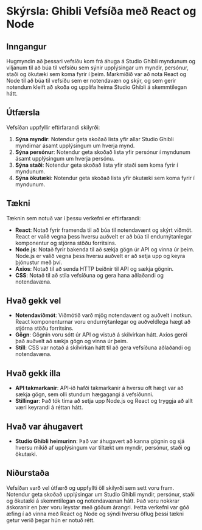 # Skýrsla: Ghibli Vefsíða með React og Node

## Inngangur
Hugmyndin að þessari vefsíðu kom frá áhuga á Studio Ghibli myndunum og viljanum til að búa til vefsíðu sem sýnir upplýsingar um myndir, persónur, staði og ökutæki sem koma fyrir í þeim. Markmiðið var að nota React og Node til að búa til vefsíðu sem er notendavæn og skýr, og sem gerir notendum kleift að skoða og upplifa heima Studio Ghibli á skemmtilegan hátt.

## Útfærsla
Vefsíðan uppfyllir eftirfarandi skilyrði:

1. **Sýna myndir**: Notendur geta skoðað lista yfir allar Studio Ghibli myndirnar ásamt upplýsingum um hverja mynd.
2. **Sýna persónur**: Notendur geta skoðað lista yfir persónur í myndunum ásamt upplýsingum um hverja persónu.
3. **Sýna staði**: Notendur geta skoðað lista yfir staði sem koma fyrir í myndunum.
4. **Sýna ökutæki**: Notendur geta skoðað lista yfir ökutæki sem koma fyrir í myndunum.

## Tækni
Tæknin sem notuð var í þessu verkefni er eftirfarandi:

- **React**: Notað fyrir framenda til að búa til notendavænt og skýrt viðmót. React er valið vegna þess hversu auðvelt er að búa til endurnýtanlegar komponentur og stjórna stöðu forritsins.
- **Node.js**: Notað fyrir bakenda til að sækja gögn úr API og vinna úr þeim. Node.js er valið vegna þess hversu auðvelt er að setja upp og keyra þjónustur með því.
- **Axios**: Notað til að senda HTTP beiðnir til API og sækja gögnin.
- **CSS**: Notað til að stíla vefsíðuna og gera hana aðlaðandi og notendavæna.

## Hvað gekk vel
- **Notendaviðmót**: Viðmótið varð mjög notendavænt og auðvelt í notkun. React komponenturnar voru endurnýtanlegar og auðveldlega hægt að stjórna stöðu forritsins.
- **Gögn**: Gögnin voru sótt úr API og vistuð á skilvirkan hátt. Axios gerði það auðvelt að sækja gögn og vinna úr þeim.
- **Stíll**: CSS var notað á skilvirkan hátt til að gera vefsíðuna aðlaðandi og notendavæna.

## Hvað gekk illa
- **API takmarkanir**: API-ið hafði takmarkanir á hversu oft hægt var að sækja gögn, sem olli stundum hægagangi á vefsíðunni.
- **Stillingar**: Það tók tíma að setja upp Node.js og React og tryggja að allt væri keyrandi á réttan hátt.

## Hvað var áhugavert
- **Studio Ghibli heimurinn**: Það var áhugavert að kanna gögnin og sjá hversu mikið af upplýsingum var tiltækt um myndir, persónur, staði og ökutæki.

## Niðurstaða
Vefsíðan varð vel útfærð og uppfyllti öll skilyrði sem sett voru fram. Notendur geta skoðað upplýsingar um Studio Ghibli myndir, persónur, staði og ökutæki á skemmtilegan og notendavænan hátt. Það voru nokkrar áskoranir en þær voru leystar með góðum árangri. Þetta verkefni var góð æfing í að vinna með React og Node og sýndi hversu öflug þessi tækni getur verið þegar hún er notuð rétt.
